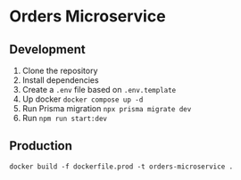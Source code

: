 # Orders Microservice

## Development
1. Clone the repository
2. Install dependencies
3. Create a `.env` file based on `.env.template`
4. Up docker `docker compose up -d`
5. Run Prisma migration `npx prisma migrate dev`
6. Run `npm run start:dev`

## Production
```
docker build -f dockerfile.prod -t orders-microservice .
```